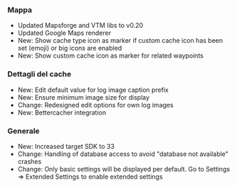 ### Mappa
- Updated Mapsforge and VTM libs to v0.20
- Updated Google Maps renderer
- New: Show cache type icon as marker if custom cache icon has been set (emoji) or big icons are enabled
- New: Show custom cache icon as marker for related waypoints

### Dettagli del cache
- New: Edit default value for log image caption prefix
- New: Ensure minimum image size for display
- Change: Redesigned edit options for own log images
- New: Bettercacher integration

### Generale
- New: Increased target SDK to 33
- Change: Handling of database access to avoid "database not available" crashes
- Change: Only basic settings will be displayed per default. Go to Settings => Extended Settings to enable extended settings

